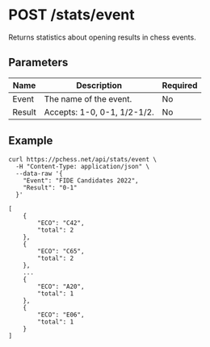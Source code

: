 # POST /stats/event

Returns statistics about opening results in chess events.

## Parameters

| Name | Description | Required |
| ---- | ----------- | -------- |
| Event | The name of the event. | No |
| Result | Accepts: 1-0, 0-1, 1/2-1/2. | No |

## Example

```text
curl https://pchess.net/api/stats/event \
  -H "Content-Type: application/json" \
  --data-raw '{
    "Event": "FIDE Candidates 2022",
    "Result": "0-1"
  }'
```

```text
[
	{
		"ECO": "C42",
		"total": 2
	},
	{
		"ECO": "C65",
		"total": 2
	},
    ...
	{
		"ECO": "A20",
		"total": 1
	},
	{
		"ECO": "E06",
		"total": 1
	}
]
```
